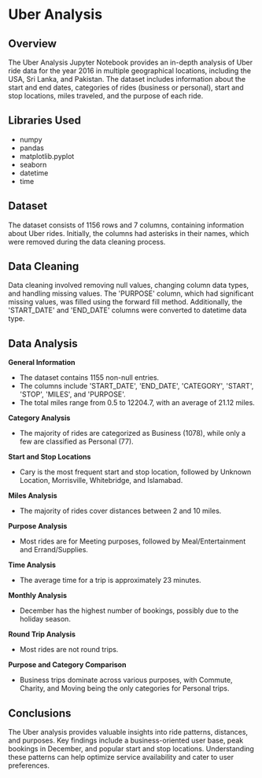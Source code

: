 # Uber Analysis

## Overview
The Uber Analysis Jupyter Notebook provides an in-depth analysis of Uber ride data for the year 2016 in multiple geographical locations, including the USA, Sri Lanka, and Pakistan. The dataset includes information about the start and end dates, categories of rides (business or personal), start and stop locations, miles traveled, and the purpose of each ride.

## Libraries Used
- numpy
- pandas
- matplotlib.pyplot
- seaborn
- datetime
- time

## Dataset
The dataset consists of 1156 rows and 7 columns, containing information about Uber rides. Initially, the columns had asterisks in their names, which were removed during the data cleaning process.

## Data Cleaning
Data cleaning involved removing null values, changing column data types, and handling missing values. The 'PURPOSE' column, which had significant missing values, was filled using the forward fill method. Additionally, the 'START_DATE' and 'END_DATE' columns were converted to datetime data type.

## Data Analysis
**General Information**

- The dataset contains 1155 non-null entries.
- The columns include 'START_DATE', 'END_DATE', 'CATEGORY', 'START', 'STOP', 'MILES', and 'PURPOSE'.
- The total miles range from 0.5 to 12204.7, with an average of 21.12 miles.

**Category Analysis**

- The majority of rides are categorized as Business (1078), while only a few are classified as Personal (77).

**Start and Stop Locations**

- Cary is the most frequent start and stop location, followed by Unknown Location, Morrisville, Whitebridge, and Islamabad.

**Miles Analysis**

- The majority of rides cover distances between 2 and 10 miles.

**Purpose Analysis**

- Most rides are for Meeting purposes, followed by Meal/Entertainment and Errand/Supplies.

**Time Analysis**

- The average time for a trip is approximately 23 minutes.

**Monthly Analysis**

- December has the highest number of bookings, possibly due to the holiday season.

**Round Trip Analysis**

- Most rides are not round trips.

**Purpose and Category Comparison**

- Business trips dominate across various purposes, with Commute, Charity, and Moving being the only categories for Personal trips.

## Conclusions
The Uber analysis provides valuable insights into ride patterns, distances, and purposes. Key findings include a business-oriented user base, peak bookings in December, and popular start and stop locations. Understanding these patterns can help optimize service availability and cater to user preferences.
